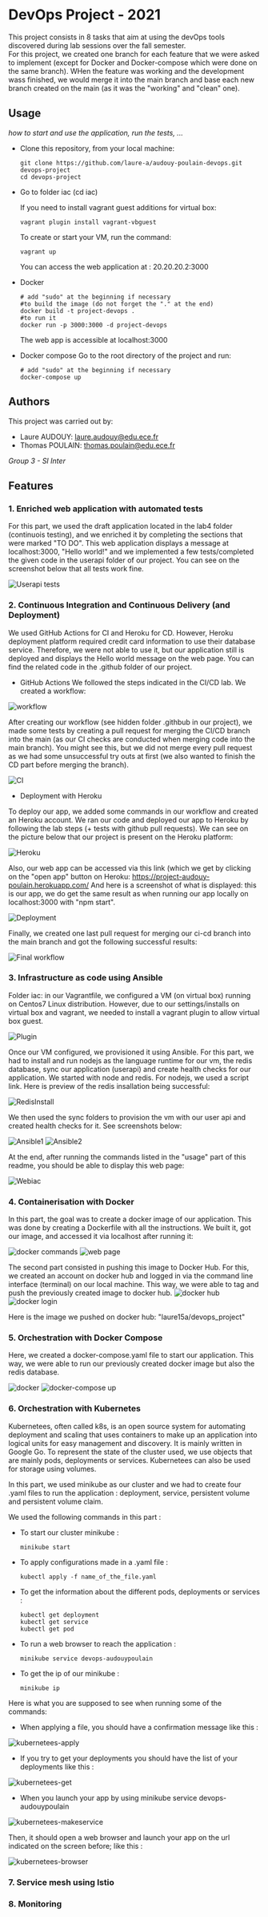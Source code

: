 # DevOps Project - 2021

This project consists in 8 tasks that aim at using the devOps tools discovered during lab sessions over the fall semester.                            
For this project, we created one branch for each feature that we were asked to implement (except for Docker and Docker-compose which were done on the same branch). WHen the feature was working and the development wass finished, we would merge it into the main branch and base each new branch created on the main (as it was the "working" and "clean" one).


## Usage

*how to start and use the application, run the tests, ...*

* Clone this repository, from your local machine:
  ```
  git clone https://github.com/laure-a/audouy-poulain-devops.git devops-project
  cd devops-project
  ```
* Go to folder iac (cd iac)

  If you need to install vagrant guest additions for virtual box:
  ```
  vagrant plugin install vagrant-vbguest
  ```
  To create or start your VM, run the command:
  ```
  vagrant up
  ```
  You can access the web application at : 20.20.20.2:3000
  
* Docker
    ```
  # add "sudo" at the beginning if necessary
  #to build the image (do not forget the "." at the end)
  docker build -t project-devops .
  #to run it 
  docker run -p 3000:3000 -d project-devops
  ```
  The web app is accessible at localhost:3000
  
* Docker compose
  Go to the root directory of the project and run:
   ```
  # add "sudo" at the beginning if necessary
  docker-compose up
  ```
  

## Authors

This project was carried out by:
* Laure AUDOUY: laure.audouy@edu.ece.fr
* Thomas POULAIN: thomas.poulain@edu.ece.fr        
                                                                                                                                                          
*Group 3 - SI Inter*

## Features

### 1. Enriched web application with automated tests	
For this part, we used the draft application located in the lab4 folder (continuois testing), and we enriched it by completing the sections that were marked "TO DO". This web application displays a message at localhost:3000, "Hello world!" and we implemented a few tests/completed the given code in the userapi folder of our project. You can see on the screenshot below that all tests work fine.  

![Userapi tests](images/userapi.png)

### 2. Continuous Integration and Continuous Delivery (and Deployment)
We used GitHub Actions for CI and Heroku for CD. However, Heroku deployment platform required credit card information to use their database service. Therefore, we were not able to use it, but our application still is deployed and displays the Hello world message on the web page. You can find the related code in the .github folder of our project.
* GitHub Actions
We followed the steps indicated in the CI/CD lab. We created a workflow:

![workflow](images/workflow.png)

After creating our workflow (see hidden folder .githbub in our project), we made some tests by creating a pull request for merging the CI/CD branch into the main (as our CI checks are conducted when merging code into the main branch). You might see this, but we did not merge every pull request as we had some unsuccessful try outs at first (we also wanted to finish the CD part before merging the branch).

![CI](images/ci.png)

* Deployment with Heroku

To deploy our app, we added some commands in our workflow and created an Heroku account. We ran our code and deployed our app to Heroku by following the lab steps (+ tests with github pull requests). We can see on the picture below that our project is present on the Heroku platform:

![Heroku](images/heroku.png)

Also, our web app can be accessed via this link (which we get by clicking on the "open app" button on Heroku:
https://project-audouy-poulain.herokuapp.com/
And here is a screenshot of what is displayed: this is our app, we do get the same result as when running our app locally on localhost:3000 with "npm start".

![Deployment](images/deployment.png)

Finally, we created one last pull request for merging our ci-cd branch into the main branch and got the following successful results: 

![Final workflow](images/workflowTest.png)

### 3. Infrastructure as code using Ansible
Folder iac: in our Vagrantfile, we configured a VM (on virtual box) running on Centos7 Linux distribution. However, due to our settings/installs on virtual box and vagrant, we needed to install a vagrant plugin to allow virtual box guest.

![Plugin](images/plugin.png)

Once our VM configured, we provisioned it using Ansible. For this part, we had to install and run nodejs as the language runtime for our vm, the redis database, sync our application (userapi) and create health checks for our application. We started with node and redis. For nodejs, we used a script link. Here is preview of the redis insallation being successful:

![RedisInstall](images/redisInstall.png)

We then used the sync folders to provision the vm with our user api and created health checks for it. See screenshots below:

![Ansible1](images/ansible1.png)
![Ansible2](images/ansible2.png)

At the end, after running the commands listed in the "usage" part of this readme, you should be able to display this web page:

![Webiac](images/iac.png)

### 4. Containerisation with Docker
In this part, the goal was to create a docker image of our application. This was done by creating a Dockerfile with all the instructions. We built it, got our image, and accessed it via localhost after running it:

![docker commands](images/dockerImage2.png)
![web page](images/dockerHello.png)

The second part consisted in pushing this image to Docker Hub. For this, we created an account on docker hub and logged in via the command line interface (terminal) on our local machine. This way, we were able to tag and push the previously created image to docker hub. 
![docker hub](images/dockerImage.png)
![docker login](images/loginDocker.png)

Here is the image we pushed on docker hub: "laure15a/devops_project"

### 5. Orchestration with Docker Compose
Here, we created a docker-compose.yaml file to start our application. This way, we were able to run our previously created docker image but also the redis database.

![docker](images/docker.png)
![docker-compose up](images/dockerCompose.png)

### 6. Orchestration with Kubernetes

Kubernetees, often called k8s, is an open source system for automating deployment and scaling that uses containers to make up an application into logical units for easy management and discovery. It is mainly written in Google Go. To represent the state of the cluster used, we use objects that are mainly  pods, deployments or services. Kubernetees can also be used for storage using volumes.

In this part, we used minikube as our cluster and we had to create four .yaml files to run the application : deployment, service, persistent volume and persistent volume claim.

We used the following commands in this part :

* To start our cluster minikube :
  ```
  minikube start
  ```
* To apply configurations made in a .yaml file  :
  ```
  kubectl apply -f name_of_the_file.yaml
  ```
* To get the information about the different pods, deployments or services :
  ```
  kubectl get deployment
  kubectl get service
  kubectl get pod
  ```
* To run a web browser to reach the application :
  ```
  minikube service devops-audouypoulain
  ```
* To get the ip of our minikube :
  ```
  minikube ip
  ```
Here is what you are supposed to see when running some of the commands:

* When applying a file, you should have a confirmation message like this :

![kubernetees-apply](images/kuberneteesapply.png)

* If you try to get your deployments you should have the list of your deployments like this :

![kubernetees-get](images/kuberneteesget.png)

* When you launch your app by using minikube service devops-audouypoulain

![kubernetees-makeservice](images/kubernetees-makeservice.png)

  Then, it should open a web browser and launch your app on the url indicated on the screen before; like this :

![kubernetees-browser](images/kuberneteesbrowser.png)
 


### 7. Service mesh using Istio
### 8. Monitoring

